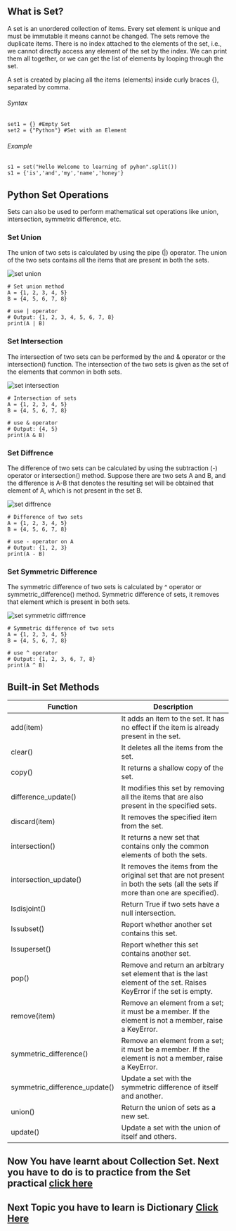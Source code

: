 ## What is Set?

A set is an unordered collection of items. Every set element is unique and must be immutable it means cannot be changed. The sets remove the duplicate items.
There is no index attached to the elements of the set, i.e., we cannot directly access any element of the set by the index. We can print them all together, or we can get the list of elements by looping through the set.

A set is created by placing all the items (elements) inside curly braces {}, separated by comma.

###### Syntax
    set1 = {} #Empty Set
    set2 = {"Python"} #Set with an Element
 
###### Example 
    s1 = set("Hello Welcome to learning of pyhon".split())
    s1 = {'is','and','my','name','honey'}

## Python Set Operations

Sets can also be used to perform mathematical set operations like union, intersection, symmetric difference, etc.

### Set Union
The union of two sets is calculated by using the pipe (|) operator. The union of the two sets contains all the items that are present in both the sets.

![set union](https://encrypted-tbn0.gstatic.com/images?q=tbn%3AANd9GcQq9OXyKDn48CKz7zZ-NjZsEGDA8yY4aQ64yQ&usqp=CAU)
    
    # Set union method
    A = {1, 2, 3, 4, 5}
    B = {4, 5, 6, 7, 8}

    # use | operator
    # Output: {1, 2, 3, 4, 5, 6, 7, 8}
    print(A | B)

### Set Intersection
The intersection of two sets can be performed by the and & operator or the intersection() function. The intersection of the two sets is given as the set of the elements that common in both sets.

![set intersection](https://encrypted-tbn0.gstatic.com/images?q=tbn%3AANd9GcSL9JQeVlCeEYhaK-e1T8CVqpnq2_gk7Wf5kA&usqp=CAU)

    # Intersection of sets
    A = {1, 2, 3, 4, 5}
    B = {4, 5, 6, 7, 8}

    # use & operator
    # Output: {4, 5}
    print(A & B)
    
### Set Diffrence
The difference of two sets can be calculated by using the subtraction (-) operator or intersection() method. Suppose there are two sets A and B, and the difference is A-B that denotes the resulting set will be obtained that element of A, which is not present in the set B.

![set diffrence](https://s3.amazonaws.com/hr-challenge-images/9420/1437904659-11e4bef847-A-B.png)

    # Difference of two sets
    A = {1, 2, 3, 4, 5}
    B = {4, 5, 6, 7, 8}

    # use - operator on A
    # Output: {1, 2, 3}
    print(A - B)  

### Set Symmetric Difference
The symmetric difference of two sets is calculated by ^ operator or symmetric_difference() method. Symmetric difference of sets, it removes that element which is present in both sets.

![set symmetric diffrrence](https://cdn.programiz.com/sites/tutorial2program/files/set-symmetric-difference.jpg)

    # Symmetric difference of two sets
    A = {1, 2, 3, 4, 5}
    B = {4, 5, 6, 7, 8}

    # use ^ operator
    # Output: {1, 2, 3, 6, 7, 8}
    print(A ^ B)
    
## Built-in Set Methods

|   Function   |                Description                      |
|--------------|-------------------------------------------------|
|add(item)|	It adds an item to the set. It has no effect if the item is already present in the set.
|clear()|	It deletes all the items from the set.
|copy()	|It returns a shallow copy of the set.
|difference_update()|	It modifies this set by removing all the items that are also present in the specified sets.
|discard(item)|	It removes the specified item from the set.
|intersection()	|It returns a new set that contains only the common elements of both the sets. 
|intersection_update()	|It removes the items from the original set that are not present in both the sets (all the sets if more than one are specified).
|Isdisjoint()|	Return True if two sets have a null intersection.
|Issubset()	|Report whether another set contains this set.
|Issuperset()	|Report whether this set contains another set.
|pop()	|Remove and return an arbitrary set element that is the last element of the set. Raises KeyError if the set is empty.
|remove(item)|	Remove an element from a set; it must be a member. If the element is not a member, raise a KeyError.
|symmetric_difference()	|Remove an element from a set; it must be a member. If the element is not a member, raise a KeyError.
|symmetric_difference_update()	|Update a set with the symmetric difference of itself and another.
|union()|	Return the union of sets as a new set.
|update()|	Update a set with the union of itself and others.

## Now You have learnt about Collection Set. Next you have to do is to practice from the Set practical [click here](https://github.com/akshayadme/Open-contributions/blob/master/Akshay_Python_List%20(1).ipynb)

## Next Topic you have to learn is Dictionary [Click Here](https://github.com/akshayadme/Open-contributions/blob/master/Akshay_Python_Dictionary.md)
